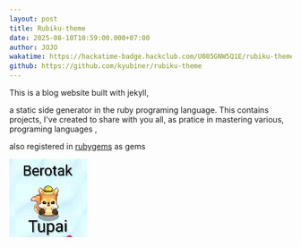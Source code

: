 ```yaml
---
layout: post
title: Rubiku-theme
date: 2025-08-10T10:59:00.000+07:00
author: JOJO
wakatime: https://hackatime-badge.hackclub.com/U085GNW5Q1E/rubiku-theme
github: https://github.com/kyubiner/rubiku-theme
---
```

This is a blog website built with jekyll,
<!--more-->

a static side generator in the ruby programing language. This contains projects, I've created to share with you all, as pratice in mastering various, programing languages ,

also registered in [rubygems](https://rubygems.org/gems/rubiku-theme) as gems

![Test](/assets/uploads/screenshot_20250802-112920_1~2.jpg "Test")

